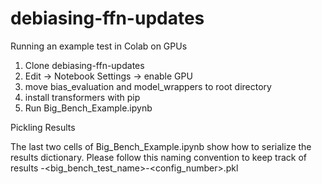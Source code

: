 # debiasing-ffn-updates

Running an example test in Colab on GPUs
1. Clone debiasing-ffn-updates
2. Edit -> Notebook Settings -> enable GPU
3. move bias_evaluation and model_wrappers to root directory
4. install transformers with pip
5. Run Big_Bench_Example.ipynb 

Pickling Results

The last two cells of Big_Bench_Example.ipynb show how to serialize the results dictionary.
Please follow this naming convention to keep track of results
<model>-<big_bench_test_name>-<config_number>.pkl
